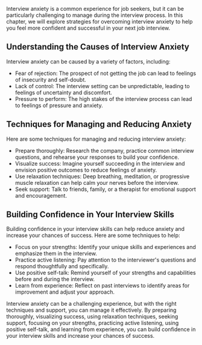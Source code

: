 
Interview anxiety is a common experience for job seekers, but it can be particularly challenging to manage during the interview process. In this chapter, we will explore strategies for overcoming interview anxiety to help you feel more confident and successful in your next job interview.

Understanding the Causes of Interview Anxiety
---------------------------------------------

Interview anxiety can be caused by a variety of factors, including:

* Fear of rejection: The prospect of not getting the job can lead to feelings of insecurity and self-doubt.
* Lack of control: The interview setting can be unpredictable, leading to feelings of uncertainty and discomfort.
* Pressure to perform: The high stakes of the interview process can lead to feelings of pressure and anxiety.

Techniques for Managing and Reducing Anxiety
--------------------------------------------

Here are some techniques for managing and reducing interview anxiety:

* Prepare thoroughly: Research the company, practice common interview questions, and rehearse your responses to build your confidence.
* Visualize success: Imagine yourself succeeding in the interview and envision positive outcomes to reduce feelings of anxiety.
* Use relaxation techniques: Deep breathing, meditation, or progressive muscle relaxation can help calm your nerves before the interview.
* Seek support: Talk to friends, family, or a therapist for emotional support and encouragement.

Building Confidence in Your Interview Skills
--------------------------------------------

Building confidence in your interview skills can help reduce anxiety and increase your chances of success. Here are some techniques to help:

* Focus on your strengths: Identify your unique skills and experiences and emphasize them in the interview.
* Practice active listening: Pay attention to the interviewer's questions and respond thoughtfully and specifically.
* Use positive self-talk: Remind yourself of your strengths and capabilities before and during the interview.
* Learn from experience: Reflect on past interviews to identify areas for improvement and adjust your approach.

Interview anxiety can be a challenging experience, but with the right techniques and support, you can manage it effectively. By preparing thoroughly, visualizing success, using relaxation techniques, seeking support, focusing on your strengths, practicing active listening, using positive self-talk, and learning from experience, you can build confidence in your interview skills and increase your chances of success.
